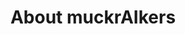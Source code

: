 ---
title: 'About muckrAIkers'
url: /muckraikers/about/
date: 
type: landing

sections:
  - block: html-block
    content: 
      text: '<div class="max-w-prose mx-auto flex justify-center mt-10 mb-10"><article class="prose prose-slate lg:prose-xl dark:prose-invert"><h1 class="lg:text-6xl">
             muckrAIkers
             </h1></article></div>'
    design:
      spacing:
        padding: [0, 0, 0, 0]
        margin: [0, 0, 0, 0]
      css_class: "dark"
      background:
        color: "#1B4066"
  - block: brand-links
    content: 
      items:
        - name: Transistor
          icon: custom/transistor
          url: https://muckraikers.transistor.fm
          label: Transistor
        - name: Email
          icon: at-symbol
          url: 'mailto:intoaisafety@gmail.com'
          label: Contact
    design:
      spacing:
        padding: ["1em", 0, "1em", 0]
        margin: ["1em", 0, "1em", 0]
  # - block: text-center-markdown
  #   content:
  #     text: "#### Additional Information 
             
  #            <div class='mb-3'> All music on the podcast was written and created by Chase Precopia, who also does the audio editing and mastering for the podcast, starting with episode 3.</div>
  #            <div class='mb-3'>If you have any suggestions, comments, or concerns, please email me at <a href='mailto:intoaisafety@gmail.com'>intoaisafety@gmail.com</a>.</div>"
    design:
      spacing:
        padding: [0, 0, 0, 0]
        margin: [0, 0, 0, 0]
---